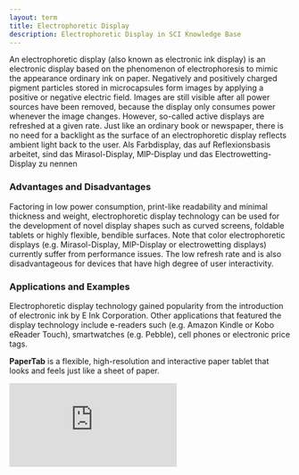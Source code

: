 ```yaml
---
layout: term
title: Electrophoretic Display
description: Electrophoretic Display in SCI Knowledge Base
---
```

An electrophoretic display (also known as electronic ink display) is an electronic display based on the phenomenon of electrophoresis to mimic the appearance ordinary ink on paper. Negatively and positively charged pigment particles stored in microcapsules form images by applying a positive or negative electric field. Images are still visible after all power sources have been removed, because the display only consumes power whenever the image changes. However, so-called active displays are refreshed at a given rate. Just like an ordinary book or newspaper, there is no need for a backlight as the surface of an electrophoretic display reflects ambient light back to the user. Als Farbdisplay, das auf Reflexionsbasis arbeitet, sind das Mirasol-Display, MIP-Display und das Electrowetting-Display zu nennen

### Advantages and Disadvantages

Factoring in low power consumption, print-like readability and minimal thickness and weight, electrophoretic display technology can be used for the development of novel display shapes such as curved screens, foldable tablets or highly flexible, bendible surfaces.
Note that color electrophoretic displays (e.g. Mirasol-Display, MIP-Display or electrowetting displays) currently suffer from performance issues. The low refresh rate and is also disadvantageous for devices that have high degree of user interactivity. 

### Applications and Examples

Electrophoretic display technology gained popularity from the introduction of electronic ink by E Ink Corporation. Other applications that featured the display technology include e-readers such (e.g. Amazon Kindle or Kobo eReader Touch), smartwatches (e.g. Pebble), cell phones or electronic price tags.

**PaperTab**  is a flexible, high-resolution and interactive paper tablet that looks and feels just like a sheet of paper. 
<div class="media-wrapper"><iframe src="https://www.youtube.com/embed/81iiGWdsJgg" frameborder="0" allow="accelerometer; autoplay; encrypted-media; gyroscope; picture-in-picture" allowfullscreen></iframe></div>

